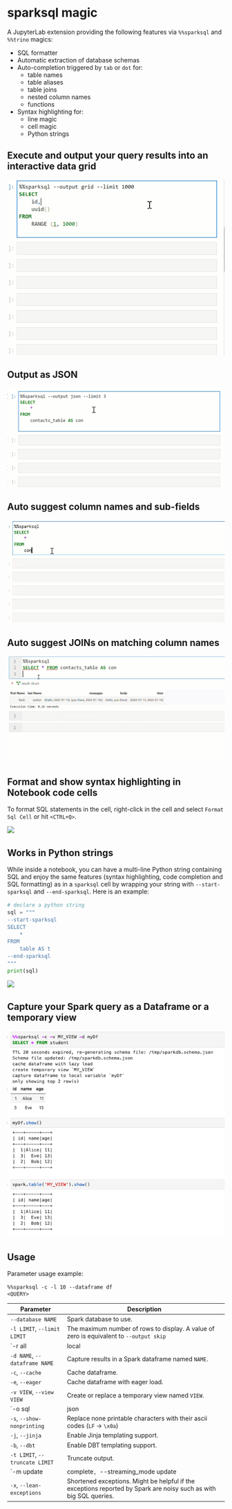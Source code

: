 # sparksql magic

A JupyterLab extension providing the following features via `%%sparksql` and `%%trino` magics:

- SQL formatter
- Automatic extraction of database schemas
- Auto-completion triggered by `tab` or `dot` for:
    - table names
    - table aliases
    - table joins
    - nested column names
    - functions
- Syntax highlighting for:
    - line magic
    - cell magic
    - Python strings


## Execute and output your query results into an interactive data grid
![](img/ipydatagrid.gif)

## Output as JSON
![](img/json-output.gif)

## Auto suggest column names and sub-fields
![](img/sparksql-nested-columns.gif)

## Auto suggest JOINs on matching column names
![](img/spark-inner-join.gif)

## Format and show syntax highlighting in Notebook code cells

To format SQL statements in the cell, right-click in the cell and select `Format Sql Cell` or hit `<CTRL+Q>`.

![](img/format-cell.gif)

## Works in Python strings

While inside a notebook, you can have a multi-line Python string containing SQL and enjoy the same features (syntax highlighting, code completion and SQL formatting)
as in a `sparksql` cell by wrapping your string with `--start-sparksql` and `--end-sparksql`.  Here is an example:
```python
# declare a python string
sql = """
--start-sparksql
SELECT
    *
FROM
    table AS t
--end-sparksql
"""
print(sql)
```

![](https://raw.githubusercontent.com/CybercentreCanada/jupyterlab-sql-editor/main/images//python-string.gif)


## Capture your Spark query as a Dataframe or a temporary view
![](img/args.png)


## Usage
Parameter usage example:
```
%%sparksql -c -l 10 --dataframe df
<QUERY>
```

|Parameter|Description|
|---|---|
|`--database NAME`|Spark database to use.|
|`-l LIMIT`, `--limit LIMIT`|The maximum number of rows to display. A value of zero is equivalent to `--output skip`|
|`-r all|local|none`, `--refresh all|local|none`|Force the regeneration of the schema cache file. The `local` option will only update tables/views created in the local Spark context.|
|`-d NAME`, `--dataframe NAME`|Capture results in a Spark dataframe named `NAME`.|
|`-c`, `--cache`|Cache dataframe.|
|`-e`, `--eager`|Cache dataframe with eager load.|
|`-v VIEW`, `--view VIEW`|Create or replace a temporary view named `VIEW`.|
|`-o sql|json|html|aggrid|grid|text|schema|skip|none`, `--output sql|json|html|aggrid|grid|text|schema|skip|none`|Output format. Defaults to html. The `sql` option prints the SQL statement that will be executed (useful to test jinja templated statements).|
|`-s`, `--show-nonprinting`|Replace none printable characters with their ascii codes (`LF` -> `\x0a`)|
|`-j`, `--jinja`|Enable Jinja templating support.|
|`-b`, `--dbt`|Enable DBT templating support.|
|`-t LIMIT`, `--truncate LIMIT`|Truncate output.|
|`-m update|complete`, `--streaming_mode update|complete`|The mode of streaming queries.|
|`-x`, `--lean-exceptions`|Shortened exceptions. Might be helpful if the exceptions reported by Spark are noisy such as with big SQL queries.|
